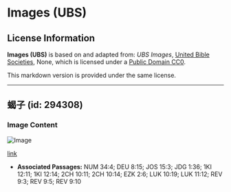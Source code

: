 # Images (UBS)

## License Information

**Images (UBS)** is based on and adapted from: _UBS Images_, [United Bible Societies](https://unitedbiblesocieties.org/), None, which is licensed under a [Public Domain CC0](https://creativecommons.org/public-domain/cc0/).

This markdown version is provided under the same license.



--------------------------------

## 蝎子 (id: 294308)

### Image Content

![Image](https://cdn.aquifer.bible/aquifer-content/resources/Media/WEB-0793_scorpion.jpg)

[link](https://cdn.aquifer.bible/aquifer-content/resources/Media/WEB-0793_scorpion.jpg)

* **Associated Passages:** NUM 34:4; DEU 8:15; JOS 15:3; JDG 1:36; 1KI 12:11; 1KI 12:14; 2CH 10:11; 2CH 10:14; EZK 2:6; LUK 10:19; LUK 11:12; REV 9:3; REV 9:5; REV 9:10

